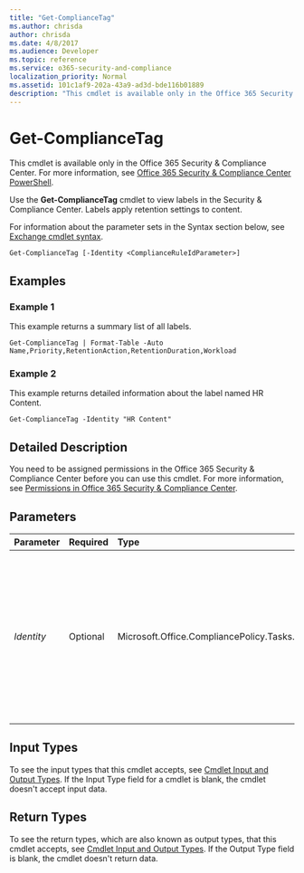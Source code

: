 ```yaml
---
title: "Get-ComplianceTag"
ms.author: chrisda
author: chrisda
ms.date: 4/8/2017
ms.audience: Developer
ms.topic: reference
ms.service: o365-security-and-compliance
localization_priority: Normal
ms.assetid: 101c1af9-202a-43a9-ad3d-bde116b01889
description: "This cmdlet is available only in the Office 365 Security &amp; Compliance Center. For more information, see Office 365 Security &amp; Compliance Center PowerShell."
---
```


# Get-ComplianceTag

This cmdlet is available only in the Office 365 Security &amp; Compliance Center. For more information, see [Office 365 Security &amp; Compliance Center PowerShell](https://technet.microsoft.com/library/mt587091.aspx). 
  
Use the **Get-ComplianceTag** cmdlet to view labels in the Security &amp; Compliance Center. Labels apply retention settings to content.
  
For information about the parameter sets in the Syntax section below, see [Exchange cmdlet syntax](https://technet.microsoft.com/library/bb123552.aspx). 
  
```
Get-ComplianceTag [-Identity <ComplianceRuleIdParameter>]

```

## Examples
<a name="Examples"> </a>

### Example 1

This example returns a summary list of all labels.
  
```
Get-ComplianceTag | Format-Table -Auto Name,Priority,RetentionAction,RetentionDuration,Workload
```

### Example 2

This example returns detailed information about the label named HR Content.
  
```
Get-ComplianceTag -Identity "HR Content"
```

## Detailed Description
<a name="DetailedDescription"> </a>

You need to be assigned permissions in the Office 365 Security &amp; Compliance Center before you can use this cmdlet. For more information, see [Permissions in Office 365 Security &amp; Compliance Center](https://go.microsoft.com/fwlink/p/?LinkId=511920). 
  
## Parameters
<a name="DetailedDescription"> </a>

|**Parameter**|**Required**|**Type**|**Description**|
|:-----|:-----|:-----|:-----|
| _Identity_ <br/> |Optional  <br/> |Microsoft.Office.CompliancePolicy.Tasks.ComplianceRuleIdParameter  <br/> | The _Identity_ parameter specifies the label that you want to view. You can use any value that uniquely identifies the tag. For example: <br/>  Name <br/>  Distinguished name (DN) <br/>  GUID <br/> |
   
## Input Types
<a name="InputTypes"> </a>

To see the input types that this cmdlet accepts, see [Cmdlet Input and Output Types](http://go.microsoft.com/fwlink/p/?linkId=616387). If the Input Type field for a cmdlet is blank, the cmdlet doesn't accept input data. 
  
## Return Types
<a name="ReturnTypes"> </a>

To see the return types, which are also known as output types, that this cmdlet accepts, see [Cmdlet Input and Output Types](http://go.microsoft.com/fwlink/p/?linkId=616387). If the Output Type field is blank, the cmdlet doesn't return data. 
  

